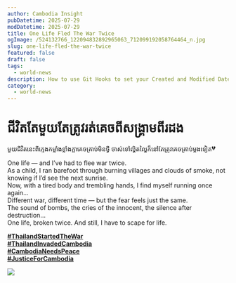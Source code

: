 ```yaml
---
author: Cambodia Insight
pubDatetime: 2025-07-29
modDatetime: 2025-07-29
title: One Life Fled The War Twice
ogImage: /524132766_122094832892965063_712099192058764464_n.jpg
slug: one-life-fled-the-war-twice
featured: false
draft: false
tags:
  - world-news
description: How to use Git Hooks to set your Created and Modified Dates on AstroPaper
category:
  - world-news
---
```


# ជីវិតតែមួយតែត្រូវរត់គេចពីសង្រ្គាមពីរដង

មួយជីវិតនេះពីក្មេងកម្លាំងខ្លាំងក្លាគេចគ្រាប់មិនថ្វី ចាស់ទៅល្ហិតល្ហៃក៏នៅតែត្រូវគេចគ្រាប់ម្ដងទៀត<img src="https://static.xx.fbcdn.net/images/emoji.php/v9/t86/2/16/1f494.png" alt="💔" class="xz74otr x15mokao x1ga7v0g x16uus16 xbiv7yw" style="border: 0px; border-radius: 0px; object-fit: fill; animation-name: none !important; transition-property: none !important;" width="16" height="16">

One life — and I’ve had to flee war twice.  
As a child, I ran barefoot through burning villages and clouds of smoke, not knowing if I’d see the next sunrise.  
Now, with a tired body and trembling hands, I find myself running once again…  
Different war, different time — but the fear feels just the same.  
The sound of bombs, the cries of the innocent, the silence after destruction…  
One life, broken twice. And still, I have to scape for life.

[**#ThailandStartedTheWar**](https://web.facebook.com/hashtag/thailandstartedthewar?__eep__=6&__cft__%5B0%5D=AZUICE5ktqnZzzvVzwYXMkpuFbm61CWwT-TPZxsXUmfb5kPpeItIaG3ez-MYLBqIIbMceAN222z4K5G7mkzEoSWUOM3OXpDl73WzsPdJCS0pZO2H7PkAE_WOUSzVedW5w_19u9PTSzmJvemQ5qGfvqo9PB3XqzoktyQYACnBSn89q3DJuVaiiMplxXTXOjeRL8j1diC2MzCCg_1dy42Y5xNB&__tn__=*NK*F)  
[**#ThailandInvadedCambodia**](https://web.facebook.com/hashtag/thailandinvadedcambodia?__eep__=6&__cft__%5B0%5D=AZUICE5ktqnZzzvVzwYXMkpuFbm61CWwT-TPZxsXUmfb5kPpeItIaG3ez-MYLBqIIbMceAN222z4K5G7mkzEoSWUOM3OXpDl73WzsPdJCS0pZO2H7PkAE_WOUSzVedW5w_19u9PTSzmJvemQ5qGfvqo9PB3XqzoktyQYACnBSn89q3DJuVaiiMplxXTXOjeRL8j1diC2MzCCg_1dy42Y5xNB&__tn__=*NK*F)  
[**#CambodiaNeedsPeace**](https://web.facebook.com/hashtag/cambodianeedspeace?__eep__=6&__cft__%5B0%5D=AZUICE5ktqnZzzvVzwYXMkpuFbm61CWwT-TPZxsXUmfb5kPpeItIaG3ez-MYLBqIIbMceAN222z4K5G7mkzEoSWUOM3OXpDl73WzsPdJCS0pZO2H7PkAE_WOUSzVedW5w_19u9PTSzmJvemQ5qGfvqo9PB3XqzoktyQYACnBSn89q3DJuVaiiMplxXTXOjeRL8j1diC2MzCCg_1dy42Y5xNB&__tn__=*NK*F)  
[**#JusticeForCambodia**](https://web.facebook.com/hashtag/justiceforcambodia?__eep__=6&__cft__%5B0%5D=AZUICE5ktqnZzzvVzwYXMkpuFbm61CWwT-TPZxsXUmfb5kPpeItIaG3ez-MYLBqIIbMceAN222z4K5G7mkzEoSWUOM3OXpDl73WzsPdJCS0pZO2H7PkAE_WOUSzVedW5w_19u9PTSzmJvemQ5qGfvqo9PB3XqzoktyQYACnBSn89q3DJuVaiiMplxXTXOjeRL8j1diC2MzCCg_1dy42Y5xNB&__tn__=*NK*F)

![](/524132766_122094832892965063_712099192058764464_n.jpg)
